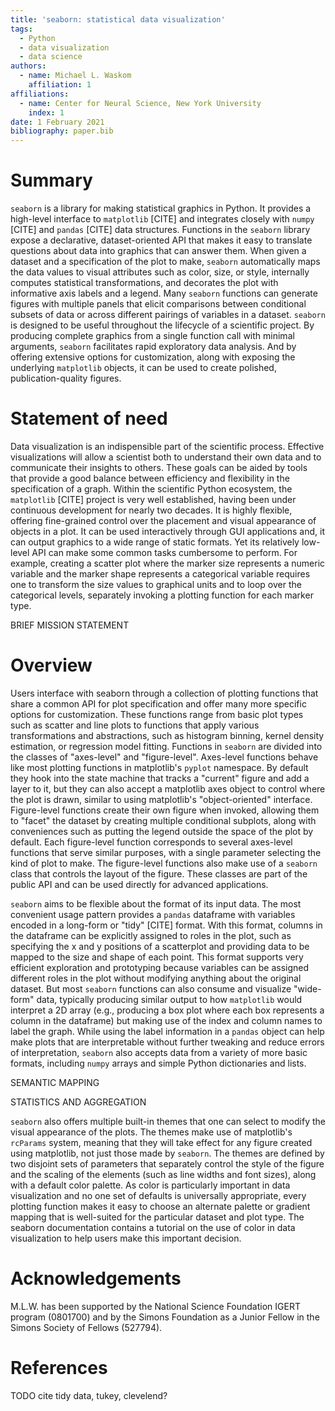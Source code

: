 ```yaml
---
title: 'seaborn: statistical data visualization'
tags:
  - Python
  - data visualization
  - data science
authors:
  - name: Michael L. Waskom
    affiliation: 1
affiliations:
  - name: Center for Neural Science, New York University
    index: 1
date: 1 February 2021
bibliography: paper.bib
---
```


# Summary

`seaborn` is a library for making statistical graphics in Python. It provides a high-level interface to `matplotlib` [CITE] and integrates closely with `numpy` [CITE] and `pandas` [CITE] data structures. Functions in the `seaborn` library expose a declarative, dataset-oriented API that makes it easy to translate questions about data into graphics that can answer them. When given a dataset and a specification of the plot to make, `seaborn` automatically maps the data values to visual attributes such as color, size, or style, internally computes statistical transformations, and decorates the plot with informative axis labels and a legend. Many `seaborn` functions can generate figures with multiple panels that elicit comparisons between conditional subsets of data or across different pairings of variables in a dataset. `seaborn` is designed to be useful throughout the lifecycle of a scientific project. By producing complete graphics from a single function call with minimal arguments, `seaborn` facilitates rapid exploratory data analysis. And by offering extensive options for customization, along with exposing the underlying `matplotlib` objects, it can be used to create polished, publication-quality figures.

# Statement of need

Data visualization is an indispensible part of the scientific process. Effective visualizations will allow a scientist both to understand their own data and to communicate their insights to others. These goals can be aided by tools that provide a good balance between efficiency and flexibility in the specification of a graph. Within the scientific Python ecosystem, the `matplotlib` [CITE] project is very well established, having been under continuous development for nearly two decades. It is highly flexible, offering fine-grained control over the placement and visual appearance of objects in a plot. It can be used interactively through GUI applications and, it can output graphics to a wide range of static formats. Yet its relatively low-level API can make some common tasks cumbersome to perform. For example, creating a scatter plot where the marker size represents a numeric variable and the marker shape represents a categorical variable requires one to transform the size values to graphical units and to loop over the categorical levels, separately invoking a plotting function for each marker type.

BRIEF MISSION STATEMENT

# Overview

Users interface with seaborn through a collection of plotting functions that share a common API for plot specification and offer many more specific options for customization. These functions range from basic plot types such as scatter and line plots to functions that apply various transformations and abstractions, such as histogram binning, kernel density estimation, or regression model fitting. Functions in `seaborn` are divided into the classes of "axes-level" and "figure-level". Axes-level functions behave like most plotting functions in matplotlib's `pyplot` namespace. By default they hook into the state machine that tracks a "current" figure and add a layer to it, but they can also accept a matplotlib axes object to control where the plot is drawn, similar to using matplotlib's "object-oriented" interface. Figure-level functions create their own figure when invoked, allowing them to "facet" the dataset by creating multiple conditional subplots, along with conveniences such as putting the legend outside the space of the plot by default. Each figure-level function corresponds to several axes-level functions that serve similar purposes, with a single parameter selecting the kind of plot to make. The figure-level functions also make use of a `seaborn` class that controls the layout of the figure. These classes are part of the public API and can be used directly for advanced applications.

`seaborn` aims to be flexible about the format of its input data. The most convenient usage pattern provides a `pandas` dataframe with variables encoded in a long-form or "tidy" [CITE] format. With this format, columns in the dataframe can be explicitly assigned to roles in the plot, such as specifying the x and y positions of a scatterplot and providing data to be mapped to the size and shape of each point. This format supports very efficient exploration and prototyping because variables can be assigned different roles in the plot without modifying anything about the original dataset. But most `seaborn` functions can also consume and visualize "wide-form" data, typically producing similar output to how `matplotlib` would interpret a 2D array (e.g., producing a box plot where each box represents a column in the dataframe) but making use of the index and column names to label the graph. While using the label information in a `pandas` object can help make plots that are interpretable without further tweaking and reduce errors of interpretation, `seaborn` also accepts data from a variety of more basic formats, including `numpy` arrays and simple Python dictionaries and lists.

SEMANTIC MAPPING

STATISTICS AND AGGREGATION

`seaborn` also offers multiple built-in themes that one can select to modify the visual appearance of the plots. The themes make use of matplotlib's `rcParams` system, meaning that they will take effect for any figure created using matplotlib, not just those made by `seaborn`. The themes are defined by two disjoint sets of parameters that separately control the style of the figure and the scaling of the elements (such as line widths and font sizes), along with a default color palette. As color is particularly important in data visualization and no one set of defaults is universally appropriate, every plotting function makes it easy to choose an alternate palette or gradient mapping that is well-suited for the particular dataset and plot type. The seaborn documentation contains a tutorial on the use of color in data visualization to help users make this important decision.

# Acknowledgements

M.L.W. has been supported by the National Science Foundation IGERT program (0801700) and by the Simons Foundation as a Junior Fellow in the Simons Society of Fellows (527794).

# References

TODO cite tidy data, tukey, clevelend?